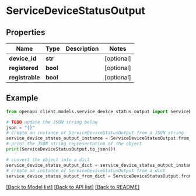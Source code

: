 # ServiceDeviceStatusOutput


## Properties

Name | Type | Description | Notes
------------ | ------------- | ------------- | -------------
**device_id** | **str** |  | [optional] 
**registered** | **bool** |  | [optional] 
**registrable** | **bool** |  | [optional] 

## Example

```python
from openapi_client.models.service_device_status_output import ServiceDeviceStatusOutput

# TODO update the JSON string below
json = "{}"
# create an instance of ServiceDeviceStatusOutput from a JSON string
service_device_status_output_instance = ServiceDeviceStatusOutput.from_json(json)
# print the JSON string representation of the object
print(ServiceDeviceStatusOutput.to_json())

# convert the object into a dict
service_device_status_output_dict = service_device_status_output_instance.to_dict()
# create an instance of ServiceDeviceStatusOutput from a dict
service_device_status_output_from_dict = ServiceDeviceStatusOutput.from_dict(service_device_status_output_dict)
```
[[Back to Model list]](../README.md#documentation-for-models) [[Back to API list]](../README.md#documentation-for-api-endpoints) [[Back to README]](../README.md)


